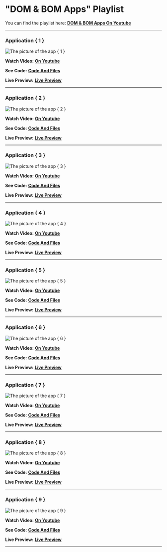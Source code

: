 # "DOM & BOM Apps" Playlist
You can find the playlist here: [**DOM & BOM Apps On Youtube**](https://www.youtube.com/playlist?list=PLeuw6vBQSVcnqmvDBKKrxDjUli0pUKOib)

---
### Application { 1 }

![The picture of the app { 1 }](/images/App_001.jpg)

**Watch Video:** [**On Youtube**](https://www.youtube.com/watch?v=SuEN_oyva9A)

**See Code:** [**Code And Files**](https://github.com/webket/dom-bom-apps/tree/main/App_001)

**Live Preview:** [**Live Preview**](https://webket.github.io/dom-bom-apps/App_001)

---
### Application { 2 }

![The picture of the app { 2 }](/images/App_002.jpg)

**Watch Video:** [**On Youtube**](https://www.youtube.com/watch?v=lr89umhy8ZM)

**See Code:** [**Code And Files**](https://github.com/webket/dom-bom-apps/tree/main/App_002)

**Live Preview:** [**Live Preview**](https://webket.github.io/dom-bom-apps/App_002)

---
### Application { 3 }

![The picture of the app { 3 }](/images/App_003.jpg)

**Watch Video:** [**On Youtube**](https://www.youtube.com/watch?v=9hDN2tlBFYI)

**See Code:** [**Code And Files**](https://github.com/webket/dom-bom-apps/tree/main/App_003)

**Live Preview:** [**Live Preview**](https://webket.github.io/dom-bom-apps/App_003)

---
### Application { 4 }

![The picture of the app { 4 }](/images/App_004.jpg)

**Watch Video:** [**On Youtube**](https://www.youtube.com/watch?v=9_veIhNyWJY)

**See Code:** [**Code And Files**](https://github.com/webket/dom-bom-apps/tree/main/App_004)

**Live Preview:** [**Live Preview**](https://webket.github.io/dom-bom-apps/App_004)

---
### Application { 5 }

![The picture of the app { 5 }](/images/App_005.jpg)

**Watch Video:** [**On Youtube**](https://www.youtube.com/watch?v=XQ-bBrmKBm4)

**See Code:** [**Code And Files**](https://github.com/webket/dom-bom-apps/tree/main/App_005)

**Live Preview:** [**Live Preview**](https://webket.github.io/dom-bom-apps/App_005)

---
### Application { 6 }

![The picture of the app { 6 }](/images/App_006.jpg)

**Watch Video:** [**On Youtube**](https://www.youtube.com/watch?v=0wOkXBXXzDk)

**See Code:** [**Code And Files**](https://github.com/webket/dom-bom-apps/tree/main/App_006)

**Live Preview:** [**Live Preview**](https://webket.github.io/dom-bom-apps/App_006)

---
### Application { 7 }

![The picture of the app { 7 }](/images/App_007.jpg)

**Watch Video:** [**On Youtube**](https://www.youtube.com/watch?v=C_Qs2ejcerU)

**See Code:** [**Code And Files**](https://github.com/webket/dom-bom-apps/tree/main/App_007)

**Live Preview:** [**Live Preview**](https://webket.github.io/dom-bom-apps/App_007)

---
### Application { 8 }

![The picture of the app { 8 }](/images/App_008.jpg)

**Watch Video:** [**On Youtube**](https://www.youtube.com/watch?v=cbu7IeNVFgk)

**See Code:** [**Code And Files**](https://github.com/webket/dom-bom-apps/tree/main/App_008)

**Live Preview:** [**Live Preview**](https://webket.github.io/dom-bom-apps/App_008)

---
### Application { 9 }

![The picture of the app { 9 }](/images/App_009.jpg)

**Watch Video:** [**On Youtube**](https://www.youtube.com/watch?v=Z_UxYyPbleA)

**See Code:** [**Code And Files**](https://github.com/webket/dom-bom-apps/tree/main/App_009)

**Live Preview:** [**Live Preview**](https://webket.github.io/dom-bom-apps/App_009)

---
